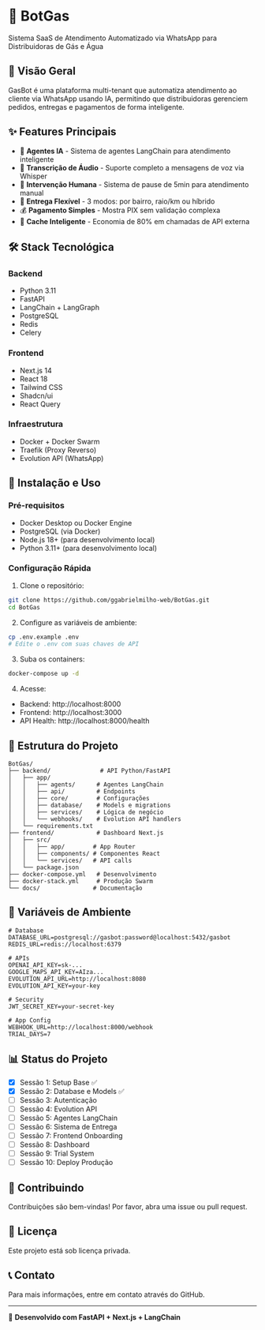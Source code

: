 # 🤖 BotGas

Sistema SaaS de Atendimento Automatizado via WhatsApp para Distribuidoras de Gás e Água

## 🎯 Visão Geral

GasBot é uma plataforma multi-tenant que automatiza atendimento ao cliente via WhatsApp usando IA, permitindo que distribuidoras gerenciem pedidos, entregas e pagamentos de forma inteligente.

## ✨ Features Principais

- 🤖 **Agentes IA** - Sistema de agentes LangChain para atendimento inteligente
- 🎤 **Transcrição de Áudio** - Suporte completo a mensagens de voz via Whisper
- 👤 **Intervenção Humana** - Sistema de pause de 5min para atendimento manual
- 📍 **Entrega Flexível** - 3 modos: por bairro, raio/km ou híbrido
- 💰 **Pagamento Simples** - Mostra PIX sem validação complexa
- 💾 **Cache Inteligente** - Economia de 80% em chamadas de API externa

## 🛠️ Stack Tecnológica

### Backend
- Python 3.11
- FastAPI
- LangChain + LangGraph
- PostgreSQL
- Redis
- Celery

### Frontend
- Next.js 14
- React 18
- Tailwind CSS
- Shadcn/ui
- React Query

### Infraestrutura
- Docker + Docker Swarm
- Traefik (Proxy Reverso)
- Evolution API (WhatsApp)

## 🚀 Instalação e Uso

### Pré-requisitos

- Docker Desktop ou Docker Engine
- PostgreSQL (via Docker)
- Node.js 18+ (para desenvolvimento local)
- Python 3.11+ (para desenvolvimento local)

### Configuração Rápida

1. Clone o repositório:
```bash
git clone https://github.com/ggabrielmilho-web/BotGas.git
cd BotGas
```

2. Configure as variáveis de ambiente:
```bash
cp .env.example .env
# Edite o .env com suas chaves de API
```

3. Suba os containers:
```bash
docker-compose up -d
```

4. Acesse:
- Backend: http://localhost:8000
- Frontend: http://localhost:3000
- API Health: http://localhost:8000/health

## 📁 Estrutura do Projeto

```
BotGas/
├── backend/              # API Python/FastAPI
│   ├── app/
│   │   ├── agents/      # Agentes LangChain
│   │   ├── api/         # Endpoints
│   │   ├── core/        # Configurações
│   │   ├── database/    # Models e migrations
│   │   ├── services/    # Lógica de negócio
│   │   └── webhooks/    # Evolution API handlers
│   └── requirements.txt
├── frontend/            # Dashboard Next.js
│   ├── src/
│   │   ├── app/        # App Router
│   │   ├── components/ # Componentes React
│   │   └── services/   # API calls
│   └── package.json
├── docker-compose.yml   # Desenvolvimento
├── docker-stack.yml     # Produção Swarm
└── docs/               # Documentação

```

## 🔐 Variáveis de Ambiente

```env
# Database
DATABASE_URL=postgresql://gasbot:password@localhost:5432/gasbot
REDIS_URL=redis://localhost:6379

# APIs
OPENAI_API_KEY=sk-...
GOOGLE_MAPS_API_KEY=AIza...
EVOLUTION_API_URL=http://localhost:8080
EVOLUTION_API_KEY=your-key

# Security
JWT_SECRET_KEY=your-secret-key

# App Config
WEBHOOK_URL=http://localhost:8000/webhook
TRIAL_DAYS=7
```

## 📊 Status do Projeto

- [x] Sessão 1: Setup Base ✅
- [x] Sessão 2: Database e Models ✅
- [ ] Sessão 3: Autenticação
- [ ] Sessão 4: Evolution API
- [ ] Sessão 5: Agentes LangChain
- [ ] Sessão 6: Sistema de Entrega
- [ ] Sessão 7: Frontend Onboarding
- [ ] Sessão 8: Dashboard
- [ ] Sessão 9: Trial System
- [ ] Sessão 10: Deploy Produção

## 🤝 Contribuindo

Contribuições são bem-vindas! Por favor, abra uma issue ou pull request.

## 📄 Licença

Este projeto está sob licença privada.

## 📞 Contato

Para mais informações, entre em contato através do GitHub.

---

🤖 **Desenvolvido com FastAPI + Next.js + LangChain**
